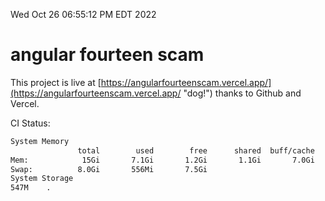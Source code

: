 Wed Oct 26 06:55:12 PM EDT 2022

# angular fourteen scam


This project is live at [https://angularfourteenscam.vercel.app/](https://angularfourteenscam.vercel.app/ "dog!") thanks to Github and Vercel.

CI Status: 

```bash
System Memory
               total        used        free      shared  buff/cache   available
Mem:            15Gi       7.1Gi       1.2Gi       1.1Gi       7.0Gi       6.8Gi
Swap:          8.0Gi       556Mi       7.5Gi
System Storage
547M	.
